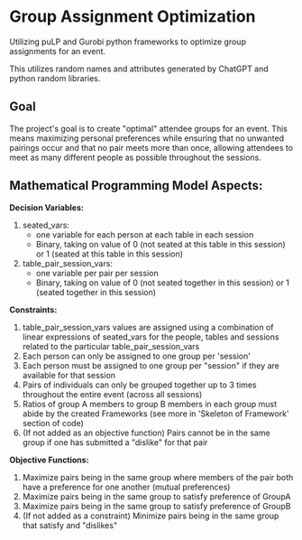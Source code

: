 # Group Assignment Optimization

Utilizing puLP and Gurobi python frameworks to optimize group assignments for an event. 

This utilizes random names and attributes generated by ChatGPT and python random libraries. 

## Goal
The project's goal is to create "optimal" attendee groups for an event. This means maximizing personal preferences while ensuring that no unwanted pairings occur and that no pair meets more than once, allowing attendees to meet as many different people as possible throughout the sessions.


## Mathematical Programming Model Aspects: 
**Decision Variables:**
1. seated_vars:
    - one variable for each person at each table in each session
    - Binary, taking on value of 0 (not seated at this table in this session) or 1 (seated at this table in this session)
2. table_pair_session_vars: 
    - one variable per pair per session
    - Binary, taking on value of 0 (not seated together in this session) or 1 (seated together in this session)

**Constraints:**
1. table_pair_session_vars values are assigned using a combination of linear expressions of seated_vars for the people, tables and sessions related to the particular table_pair_session_vars
2. Each person can only be assigned to one group per 'session' 
3. Each person must be assigned to one group per "session" if they are available for that session
4. Pairs of individuals can only be grouped together up to 3 times throughout the entire event (across all sessions)
5. Ratios of group A members to group B members in each group must abide by the created Frameworks (see more in 'Skeleton of Framework' section of code)
6. (If not added as an objective function) Pairs cannot be in the same group if one has submitted a "dislike" for that pair

**Objective Functions:**
1. Maximize pairs being in the same group where members of the pair both have a preference for one another (mutual preferences)
2. Maximize pairs being in the same group to satisfy preference of GroupA
3. Maximize pairs being in the same group to satisfy preference of GroupB
4. (If not added as a constraint) Minimize pairs being in the same group that satisfy and "dislikes"


